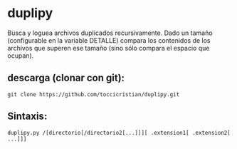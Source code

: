 # duplipy

Busca y loguea archivos duplicados recursivamente. 
Dado un tamaño (configurable en la variable DETALLE) compara los contenidos de los archivos que superen ese tamaño 
(sino sólo compara el espacio que ocupan).


## descarga (clonar con git):
```
git clone https://github.com/toccicristian/duplipy.git
```

## Sintaxis:

`duplipy.py /[directorio[/directorio2[...]]][ .extension1[ .extension2[ ...]]]`
